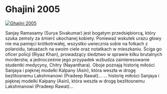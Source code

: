 Ghajini 2005 
=============
[![Ghajini 2005 ](http://vidos.pl/images/player.gif)](http://vidos.pl/ghajini-2005)

 Sanjay Ramasamy (Surya Sivakumar) jest bogatym przedsiębiorcą, który szuka zemsty za śmierć ukochanej kobiety. Ponieważ wskutek urazu głowy nie ma pamięci krótkotrwałej, wszystko uwiecznia sobie na fotkach z polaroidu, tatuażach na swoim ciele oraz notatkach w mieszkaniu. Ściga go oficer policji (Riyaz Khan), prowadzący śledztwo w sprawie kilku brutalnych morderstw, a jednocześnie jego przypadek wzbudza zainteresowanie studentki medycyny, Chitry (Nayanthara). Oboje poznają historię miłości Sanjaya i pięknej modelki Kalpany (Asin), która weszła w drogę bezlitosnemu Lakshmanowi (Pradeep Rawat)...  ... historię miłości Sanjaya i pięknej modelki Kalpany (Asin), która weszła w drogę bezlitosnemu Lakshmanowi (Pradeep Rawat)...
